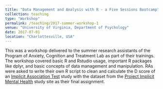 ```yaml
---
title: "Data Management and Analysis with R - a Five Sessions Bootcamp"
collection: teaching
type: "Workshop"
permalink: /teaching/2017-summer-workshop-1
venue: "University of Virginia, Department of Psychology"
date: 2017-07-01
location: "Charlottesville, USA"
---
```


This was a workshop delivered to the summer research assistants of the Program
of Anxiety, Cognition and Treatment Lab as part of their trainings. The
workshop covered basic R and Rstudio usage, important R packages like dplyr,
and basic concepts of data management and manipulation. RAs were asked to write
their own R script to clean and calculate the D score of an [Implicit
Association Test](https://implicit.harvard.edu/implicit/education.html) study with the dataset from the [Project Implicit Mental Health](https://implicit.harvard.edu/implicit/user/pimh/index.jsp)
study site as their final assignment.
